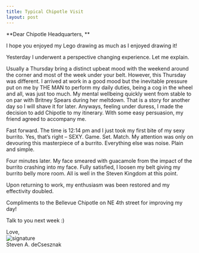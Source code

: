 ```yaml
---
title: Typical Chipotle Visit
layout: post
---
```


**Dear Chipotle Headquarters, **

I hope you enjoyed my Lego drawing as much as I enjoyed drawing it!  

Yesterday I underwent a perspective changing experience. Let me explain.

Usually a Thursday bring a distinct upbeat mood with the weekend around the corner and most of the week under your belt.  However, this Thursday was different.  I arrived at work in a good mood but the inevitable pressure put on me by THE MAN to perform my daily duties, being a cog in the wheel and all, was just too much.  My mental wellbeing quickly went from stable to on par with Britney Spears during her meltdown. That is a story for another day so I will shave it for later. Anyways, feeling under duress, I made the decision to add Chipotle to my itinerary. With some easy persuasion, my friend agreed to accompany me.

Fast forward.  The time is 12:14 pm and I just took my first bite of my sexy burrito. Yes, that’s right – SEXY.  Game. Set. Match.  My attention was only on devouring this masterpiece of a burrito. Everything else was noise.  Plain and simple.  

Four minutes later.  My face smeared with guacamole from the impact of the burrito crashing into my face. Fully satisfied, I loosen my belt giving my burrito belly more room.  All is well in the Steven Kingdom at this point. 

Upon returning to work, my enthusiasm was been restored and my effectivity doubled. 

Compliments to the Bellevue Chipotle on NE 4th street for improving my day!

Talk to you next week :)

Love,<br>
![signature](https://fontmeme.com/permalink/200925/c101f6549bbb85c94b3d8b47e8b8e244.png)<br>
Steven A. deCsesznak